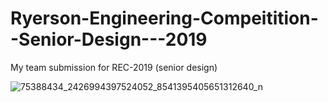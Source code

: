# Ryerson-Engineering-Compeitition--Senior-Design---2019

My team submission for REC-2019 (senior design)

![75388434_2426994397524052_8541395405651312640_n](https://user-images.githubusercontent.com/44485548/69108750-a412bf00-0a43-11ea-9d32-4b1b70708473.jpg)



